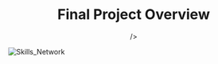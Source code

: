 <div align="center">
  <h1>Final Project Overview</h1>
  />
</div>


![Skills_Network](https://cf-courses-data.s3.us.cloud-object-storage.appdomain.cloud/IBMSkillsNetwork-PY0221EN-Coursera/images/image.png)    
